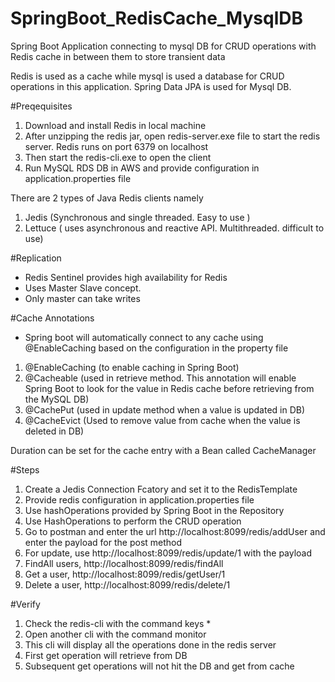 # SpringBoot_RedisCache_MysqlDB
Spring Boot Application connecting to mysql DB for CRUD operations with Redis cache in between them to store transient data

Redis is used as a cache while mysql is used a database for CRUD operations in this application. Spring Data JPA is used for Mysql DB.

#Preqequisites

1. Download and install Redis in local machine
2. After unzipping the redis jar, open redis-server.exe file to start the redis server. Redis runs on port 6379 on localhost
3. Then start the redis-cli.exe to open the client
4. Run MySQL RDS DB in AWS and provide configuration in application.properties file

There are 2 types of Java Redis clients namely

1. Jedis (Synchronous and single threaded. Easy to use )
2. Lettuce ( uses asynchronous and reactive API. Multithreaded. difficult to use)

#Replication

- Redis Sentinel provides high availability for Redis
- Uses Master Slave concept.
- Only master can take writes

#Cache Annotations

- Spring boot will automatically connect to any cache using @EnableCaching based on the configuration in the property file 

1. @EnableCaching (to enable caching in Spring Boot)
1. @Cacheable (used in retrieve method. This annotation will enable Spring Boot to look for the value in Redis cache before retrieving from the MySQL DB)
2. @CachePut (used in update method when a value is updated in DB)
3. @CacheEvict (Used to remove value from cache when the value is deleted in DB)

Duration can be set for the cache entry with a Bean called CacheManager

#Steps

1. Create a Jedis Connection Fcatory and set it to the RedisTemplate
2. Provide redis configuration in application.properties file
3. Use hashOperations provided by Spring Boot in the Repository
4. Use HashOperations to perform the CRUD operation
5. Go to postman and enter the url http://localhost:8099/redis/addUser and enter the payload for the post method
6. For update, use http://localhost:8099/redis/update/1 with the payload
7. FindAll users, http://localhost:8099/redis/findAll
8. Get a user, http://localhost:8099/redis/getUser/1
9. Delete a user, http://localhost:8099/redis/delete/1

#Verify

1. Check the redis-cli with the command keys *
2. Open another cli with the command monitor
3. This cli will display all the operations done in the redis server
4. First get operation will retrieve from DB
5. Subsequent get operations will not hit the DB and get from cache
